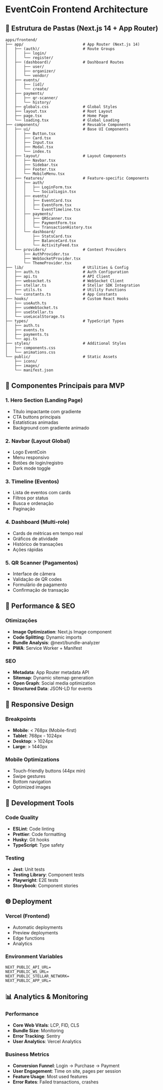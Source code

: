 # EventCoin Frontend Architecture

## 📁 Estrutura de Pastas (Next.js 14 + App Router)

```
apps/frontend/
├── app/                          # App Router (Next.js 14)
│   ├── (auth)/                   # Route Groups
│   │   ├── login/
│   │   └── register/
│   ├── (dashboard)/              # Dashboard Routes
│   │   ├── user/
│   │   ├── organizer/
│   │   └── vendor/
│   ├── events/
│   │   ├── [id]/
│   │   └── create/
│   ├── payments/
│   │   ├── qr-scanner/
│   │   └── history/
│   ├── globals.css               # Global Styles
│   ├── layout.tsx                # Root Layout
│   ├── page.tsx                  # Home Page
│   └── loading.tsx               # Global Loading
├── components/                   # Reusable Components
│   ├── ui/                       # Base UI Components
│   │   ├── Button.tsx
│   │   ├── Card.tsx
│   │   ├── Input.tsx
│   │   ├── Modal.tsx
│   │   └── index.ts
│   ├── layout/                   # Layout Components
│   │   ├── Navbar.tsx
│   │   ├── Sidebar.tsx
│   │   ├── Footer.tsx
│   │   └── MobileMenu.tsx
│   ├── features/                 # Feature-specific Components
│   │   ├── auth/
│   │   │   ├── LoginForm.tsx
│   │   │   └── SocialLogin.tsx
│   │   ├── events/
│   │   │   ├── EventCard.tsx
│   │   │   ├── EventForm.tsx
│   │   │   └── EventTimeline.tsx
│   │   ├── payments/
│   │   │   ├── QRScanner.tsx
│   │   │   ├── PaymentForm.tsx
│   │   │   └── TransactionHistory.tsx
│   │   └── dashboard/
│   │       ├── StatsCard.tsx
│   │       ├── BalanceCard.tsx
│   │       └── ActivityFeed.tsx
│   └── providers/                # Context Providers
│       ├── AuthProvider.tsx
│       ├── WebSocketProvider.tsx
│       └── ThemeProvider.tsx
├── lib/                          # Utilities & Config
│   ├── auth.ts                   # Auth Configuration
│   ├── api.ts                    # API Client
│   ├── websocket.ts              # WebSocket Client
│   ├── stellar.ts                # Stellar SDK Integration
│   ├── utils.ts                  # Utility Functions
│   └── constants.ts              # App Constants
├── hooks/                        # Custom React Hooks
│   ├── useAuth.ts
│   ├── useWebSocket.ts
│   ├── useStellar.ts
│   └── useLocalStorage.ts
├── types/                        # TypeScript Types
│   ├── auth.ts
│   ├── events.ts
│   ├── payments.ts
│   └── api.ts
├── styles/                       # Additional Styles
│   ├── components.css
│   └── animations.css
└── public/                       # Static Assets
    ├── icons/
    ├── images/
    └── manifest.json
```

## 🎯 Componentes Principais para MVP

### 1. **Hero Section** (Landing Page)
- Título impactante com gradiente
- CTA buttons principais
- Estatísticas animadas
- Background com gradiente animado

### 2. **Navbar** (Layout Global)
- Logo EventCoin
- Menu responsivo
- Botões de login/registro
- Dark mode toggle

### 3. **Timeline** (Eventos)
- Lista de eventos com cards
- Filtros por status
- Busca e ordenação
- Paginação

### 4. **Dashboard** (Multi-role)
- Cards de métricas em tempo real
- Gráficos de atividade
- Histórico de transações
- Ações rápidas

### 5. **QR Scanner** (Pagamentos)
- Interface de câmera
- Validação de QR codes
- Formulário de pagamento
- Confirmação de transação

## 🚀 Performance & SEO

### Otimizações
- **Image Optimization**: Next.js Image component
- **Code Splitting**: Dynamic imports
- **Bundle Analysis**: @next/bundle-analyzer
- **PWA**: Service Worker + Manifest

### SEO
- **Metadata**: App Router metadata API
- **Sitemap**: Dynamic sitemap generation
- **Open Graph**: Social media optimization
- **Structured Data**: JSON-LD for events

## 📱 Responsive Design

### Breakpoints
- **Mobile**: < 768px (Mobile-first)
- **Tablet**: 768px - 1024px
- **Desktop**: > 1024px
- **Large**: > 1440px

### Mobile Optimizations
- Touch-friendly buttons (44px min)
- Swipe gestures
- Bottom navigation
- Optimized images

## 🔧 Development Tools

### Code Quality
- **ESLint**: Code linting
- **Prettier**: Code formatting
- **Husky**: Git hooks
- **TypeScript**: Type safety

### Testing
- **Jest**: Unit tests
- **Testing Library**: Component tests
- **Playwright**: E2E tests
- **Storybook**: Component stories

## 🌐 Deployment

### Vercel (Frontend)
- Automatic deployments
- Preview deployments
- Edge functions
- Analytics

### Environment Variables
```env
NEXT_PUBLIC_API_URL=
NEXT_PUBLIC_WS_URL=
NEXT_PUBLIC_STELLAR_NETWORK=
NEXT_PUBLIC_APP_URL=
```

## 📊 Analytics & Monitoring

### Performance
- **Core Web Vitals**: LCP, FID, CLS
- **Bundle Size**: Monitoring
- **Error Tracking**: Sentry
- **User Analytics**: Vercel Analytics

### Business Metrics
- **Conversion Funnel**: Login → Purchase → Payment
- **User Engagement**: Time on site, pages per session
- **Feature Usage**: Most used features
- **Error Rates**: Failed transactions, crashes

